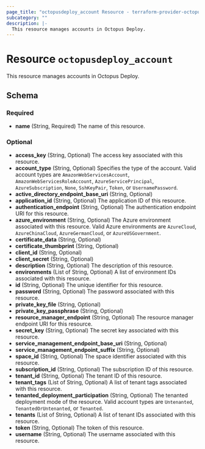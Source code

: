 ```yaml
---
page_title: "octopusdeploy_account Resource - terraform-provider-octopusdeploy"
subcategory: ""
description: |-
  This resource manages accounts in Octopus Deploy.
---
```


# Resource `octopusdeploy_account`

This resource manages accounts in Octopus Deploy.



## Schema

### Required

- **name** (String, Required) The name of this resource.

### Optional

- **access_key** (String, Optional) The access key associated with this resource.
- **account_type** (String, Optional) Specifies the type of the account. Valid account types are `AmazonWebServicesAccount`, `AmazonWebServicesRoleAccount`, `AzureServicePrincipal`, `AzureSubscription`, `None`, `SshKeyPair`, `Token`, or `UsernamePassword`.
- **active_directory_endpoint_base_uri** (String, Optional)
- **application_id** (String, Optional) The application ID of this resource.
- **authentication_endpoint** (String, Optional) The authentication endpoint URI for this resource.
- **azure_environment** (String, Optional) The Azure environment associated with this resource. Valid Azure environments are `AzureCloud`, `AzureChinaCloud`, `AzureGermanCloud`, or `AzureUSGovernment`.
- **certificate_data** (String, Optional)
- **certificate_thumbprint** (String, Optional)
- **client_id** (String, Optional)
- **client_secret** (String, Optional)
- **description** (String, Optional) The description of this resource.
- **environments** (List of String, Optional) A list of environment IDs associated with this resource.
- **id** (String, Optional) The unique identifier for this resource.
- **password** (String, Optional) The password associated with this resource.
- **private_key_file** (String, Optional)
- **private_key_passphrase** (String, Optional)
- **resource_manager_endpoint** (String, Optional) The resource manager endpoint URI for this resource.
- **secret_key** (String, Optional) The secret key associated with this resource.
- **service_management_endpoint_base_uri** (String, Optional)
- **service_management_endpoint_suffix** (String, Optional)
- **space_id** (String, Optional) The space identifier associated with this resource.
- **subscription_id** (String, Optional) The subscription ID of this resource.
- **tenant_id** (String, Optional) The tenant ID of this resource.
- **tenant_tags** (List of String, Optional) A list of tenant tags associated with this resource.
- **tenanted_deployment_participation** (String, Optional) The tenanted deployment mode of the resource. Valid account types are `Untenanted`, `TenantedOrUntenanted`, or `Tenanted`.
- **tenants** (List of String, Optional) A list of tenant IDs associated with this resource.
- **token** (String, Optional) The token of this resource.
- **username** (String, Optional) The username associated with this resource.


